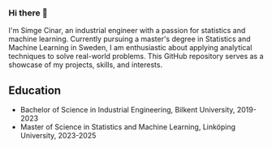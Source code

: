 ### Hi there 👋

I'm Simge Cinar, an industrial engineer with a passion for statistics and machine learning. Currently pursuing a master's degree in Statistics and Machine Learning in Sweden, I am enthusiastic about applying analytical techniques to solve real-world problems. This GitHub repository serves as a showcase of my projects, skills, and interests.

## Education

- Bachelor of Science in Industrial Engineering, Bilkent University, 2019-2023
- Master of Science in Statistics and Machine Learning, Linköping University, 2023-2025

<!--
**simgeecnr/simgeecnr** is a ✨ _special_ ✨ repository because its `README.md` (this file) appears on your GitHub profile.

Here are some ideas to get you started:

- 🔭 I’m currently working on ...
- 🌱 I’m currently learning ...
- 👯 I’m looking to collaborate on ...
- 🤔 I’m looking for help with ...
- 💬 Ask me about ...
- 📫 How to reach me: ...
- 😄 Pronouns: ...
- ⚡ Fun fact: ...
-->
